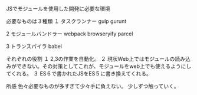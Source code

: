 JSでモジュールを使用した開発に必要な環境

必要なものは３種類
  １ タスクランナー
    gulp
    gurunt
    
  2 モジュールバンドラー
    webpack
    browseryify
    parcel
    
  3 トランスパイラ
    babel
    
  それぞれの役割
    １ 2,3の作業を自動化。
    ２ 現状Web上ではモジュールの読み込みができない。その対策としてこれが、モジュールをweb上でも使えるようにしてくれる。
    ３ ES６で書かれたJSをES５に書き換えてくれる。
    
所感
  色々必要なものが多すぎて少々手に負えない。
  少しずつ触っていく。
